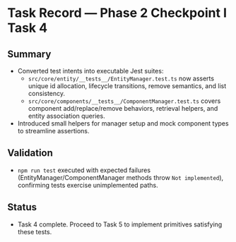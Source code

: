 # Task Record — Phase 2 Checkpoint I Task 4

## Summary
- Converted test intents into executable Jest suites:
  - `src/core/entity/__tests__/EntityManager.test.ts` now asserts unique id allocation, lifecycle transitions, remove semantics, and list consistency.
  - `src/core/components/__tests__/ComponentManager.test.ts` covers component add/replace/remove behaviors, retrieval helpers, and entity association queries.
- Introduced small helpers for manager setup and mock component types to streamline assertions.

## Validation
- `npm run test` executed with expected failures (EntityManager/ComponentManager methods throw `Not implemented`), confirming tests exercise unimplemented paths.

## Status
- Task 4 complete. Proceed to Task 5 to implement primitives satisfying these tests.
